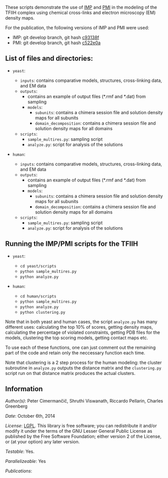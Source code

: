 These scripts demonstrate the use of [IMP](https://integrativemodeling.org)
and [PMI](https://github.com/salilab/pmi) in the modeling of the TFIIH complex
using chemical cross-links and electron microscopy (EM) density maps.

For the publication, the following versions of IMP and PMI were used:
- IMP: git develop branch, git hash [c93138f](https://github.com/salilab/imp/tree/c93138f863070db03646bfb110b61e2547332b40)
- PMI: git develop branch, git hash [c522e0a](https://github.com/salilab/pmi/tree/c522e0abc690afc49d33d34dded70d84ad4ec3a7)


## List of files and directories:

 - `yeast`:
   - `inputs`: contains comparative models, structures, cross-linking data, and EM data
   - `outputs`:
     - contains an example of output files (*.rmf and *.dat) from sampling
     - `models`:
       - `subunits`: contains a chimera session file and solution density maps for all subunits
       - `domain_decomposition`: contains a chimera session file and solution density maps for all domains
   - `scripts`: 
     - `sample_multires.py`: sampling script
     - `analyze.py`: script for analysis of the solutions

 - `human`:
   - `inputs`: contains comparative models, structures, cross-linking data, and EM data
   - `outputs`:
     - contains an example of output files (*.rmf and *.dat) from sampling
     - `models`:
       - `subunits`: contains a chimera session file and solution density maps for all subunits
       - `domain_decomposition`: contains a chimera session file and solution density maps for all domains
   - `scripts`: 
     - `sample_multires.py`: sampling script
     - `analyze.py`: script for analysis of the solutions


## Running the IMP/PMI scripts for the TFIIH

 - `yeast`:
   - `cd yeast/scripts`
   - `python sample_multires.py`
   - `python analyze.py`
 
 - `human`:
   - `cd human/scripts`
   - `python sample_multires.py`
   - `python analyze.py`
   - `python clustering.py`

Note that in both yeast and human cases, the script `analyze.py` has many different uses: calculating the top 10% of scores, getting density maps, calculating the percentage
of violated constraints, getting PDB files for the models, clustering the top scoring models, getting contact maps etc.

To use each of these functions, one can just comment out the remaining part of the code and retain only the neccessary function each time. 

Note that clustering is a 2 step process for the human modeling: the cluster subroutine in `analyze.py` outputs the distance matrix and the `clustering.py` script run on that
distance matrix produces the actual clusters.

## Information

_Author(s)_: Peter Cimermančič, Shruthi Viswanath, Riccardo Pellarin, Charles Greenberg

_Date_: October 6th, 2014

_License_: [LGPL](http://www.gnu.org/licenses/old-licenses/lgpl-2.1.html).
This library is free software; you can redistribute it and/or
modify it under the terms of the GNU Lesser General Public
License as published by the Free Software Foundation; either
version 2 of the License, or (at your option) any later version.

_Testable_: Yes.

_Parallelizeable_: Yes

_Publications_:
